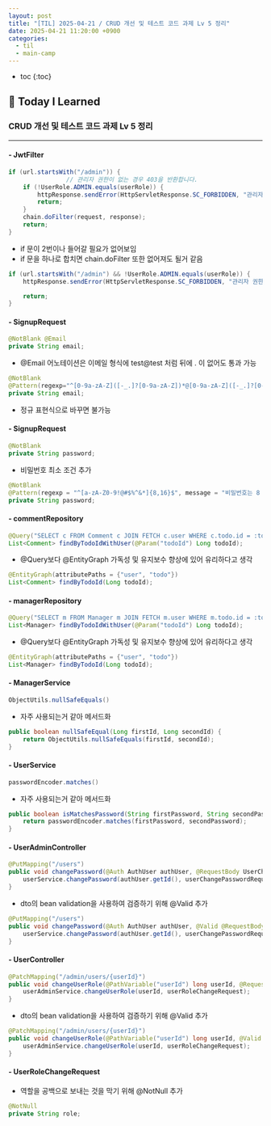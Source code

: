 ```yaml
---
layout: post
title: "[TIL] 2025-04-21 / CRUD 개선 및 테스트 코드 과제 Lv 5 정리"
date: 2025-04-21 11:20:00 +0900
categories: 
  - til
  - main-camp
---
```


* toc
{:toc}

## 📖 Today I Learned
### CRUD 개선 및 테스트 코드 과제 Lv 5 정리

<!-- <h4> 📃 </h4> -->

---

#### - JwtFilter

```java
if (url.startsWith("/admin")) {
                // 관리자 권한이 없는 경우 403을 반환합니다.
    if (!UserRole.ADMIN.equals(userRole)) {
        httpResponse.sendError(HttpServletResponse.SC_FORBIDDEN, "관리자 권한이 없습니다.");
        return;
    }
    chain.doFilter(request, response);
    return;
}
```

- if 문이 2번이나 들어갈 필요가 없어보임
- if 문을 하나로 합치면 chain.doFilter 또한 없어져도 될거 같음

```java
if (url.startsWith("/admin") && !UserRole.ADMIN.equals(userRole)) {
    httpResponse.sendError(HttpServletResponse.SC_FORBIDDEN, "관리자 권한이 없습니다.");

    return;
}
```

#### - SignupRequest

```java
@NotBlank @Email
private String email;
```

- @Email 어노테이션은 이메일 형식에 test@test 처럼 뒤에 . 이 없어도 통과 가능

```java
@NotBlank
@Pattern(regexp="^[0-9a-zA-Z]([-_.]?[0-9a-zA-Z])*@[0-9a-zA-Z]([-_.]?[0-9a-zA-Z])+[.][a-zA-Z]{2,3}$", message = "이메일 형식이 아닙니다.")
private String email;
```

- 정규 표현식으로 바꾸면 불가능

#### - SignupRequest

```java
@NotBlank
private String password;
```

- 비밀번호 최소 조건 추가

```java
@NotBlank
@Pattern(regexp = "^[a-zA-Z0-9!@#$%^&*]{8,16}$", message = "비밀번호는 8 ~ 16자의 영문 대소문자, 숫자, 특수문자로 이루어져야 합니다.")
private String password;
```

#### - commentRepository

```java
@Query("SELECT c FROM Comment c JOIN FETCH c.user WHERE c.todo.id = :todoId")
List<Comment> findByTodoIdWithUser(@Param("todoId") Long todoId);
```

- @Query보다 @EntityGraph 가독성 및 유지보수 향상에 있어 유리하다고 생각

```java
@EntityGraph(attributePaths = {"user", "todo"})
List<Comment> findByTodoId(Long todoId);
```

#### - managerRepository

```java
@Query("SELECT m FROM Manager m JOIN FETCH m.user WHERE m.todo.id = :todoId")
List<Manager> findByTodoIdWithUser(@Param("todoId") Long todoId);
```

- @Query보다 @EntityGraph 가독성 및 유지보수 향상에 있어 유리하다고 생각

```java
@EntityGraph(attributePaths = {"user", "todo"})
List<Manager> findByTodoId(Long todoId);
```

#### - ManagerService

```java
ObjectUtils.nullSafeEquals()
```

- 자주 사용되는거 같아 메서드화

```java
public boolean nullSafeEqual(Long firstId, Long secondId) {
    return ObjectUtils.nullSafeEquals(firstId, secondId);
}
```

#### - UserService

```java
passwordEncoder.matches()
```

- 자주 사용되는거 같아 메서드화

```java
public boolean isMatchesPassword(String firstPassword, String secondPassword) {
    return passwordEncoder.matches(firstPassword, secondPassword);
}
```

#### - UserAdminController

```java
@PutMapping("/users")
public void changePassword(@Auth AuthUser authUser, @RequestBody UserChangePasswordRequest userChangePasswordRequest) {
    userService.changePassword(authUser.getId(), userChangePasswordRequest);
}
```

- dto의 bean validation을 사용하여 검증하기 위해 @Valid 추가

```java
@PutMapping("/users")
public void changePassword(@Auth AuthUser authUser, @Valid @RequestBody UserChangePasswordRequest userChangePasswordRequest) {
    userService.changePassword(authUser.getId(), userChangePasswordRequest);
}
```

#### - UserController

```java
@PatchMapping("/admin/users/{userId}")
public void changeUserRole(@PathVariable("userId") long userId, @RequestBody UserRoleChangeRequest userRoleChangeRequest) {
    userAdminService.changeUserRole(userId, userRoleChangeRequest);
}
```

- dto의 bean validation을 사용하여 검증하기 위해 @Valid 추가

```java
@PatchMapping("/admin/users/{userId}")
public void changeUserRole(@PathVariable("userId") long userId, @Valid @RequestBody UserRoleChangeRequest userRoleChangeRequest) {
    userAdminService.changeUserRole(userId, userRoleChangeRequest);
}
```

#### - UserRoleChangeRequest

- 역할을 공백으로 보내는 것을 막기 위해 @NotNull 추가

```java
@NotNull
private String role;
```

<!-- --- -->

<!-- <h2> 💬 </h2> -->

<!-- <h4>  </h4> -->
